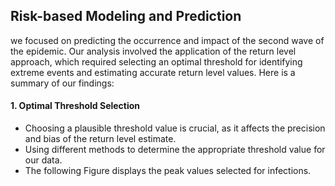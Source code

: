 ## Risk-based Modeling and Prediction
we focused on predicting the occurrence and impact of the second wave of the epidemic. Our analysis involved the application of the return level approach, which required selecting an optimal threshold for identifying extreme events and estimating accurate return level values. Here is a summary of our findings:
#### 1. Optimal Threshold Selection
* Choosing a plausible threshold value is crucial, as it affects the precision and bias of the return level estimate.
* Using different methods to determine the appropriate threshold value for our data.
* The following Figure displays the peak values selected for infections.
